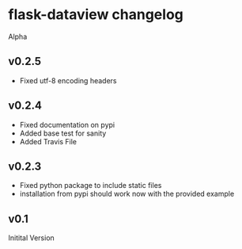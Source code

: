 # flask-dataview changelog

Alpha

## v0.2.5

- Fixed utf-8 encoding headers

## v0.2.4

- Fixed documentation on pypi
- Added base test for sanity
- Added Travis File

## v0.2.3

- Fixed python package to include static files
- installation from pypi should work now with the provided example

## v0.1

Initital Version